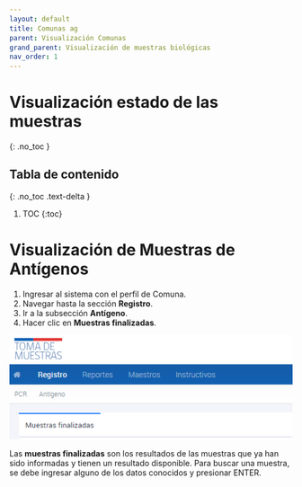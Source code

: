 ```yaml
---
layout: default
title: Comunas ag
parent: Visualización Comunas
grand_parent: Visualización de muestras biológicas
nav_order: 1
---
```


# Visualización estado de las muestras
{: .no_toc }

## Tabla de contenido
{: .no_toc .text-delta }
1. TOC
{:toc}

# Visualización de Muestras de Antígenos
1. Ingresar al sistema con el perfil de Comuna.
2. Navegar hasta la sección **Registro**.
3. Ir a la subsección **Antígeno**.
4. Hacer clic en **Muestras finalizadas**.

![AG: Muestras finalizadas](img/20230327114011.png)

Las **muestras finalizadas** son los resultados de las muestras que ya han sido informadas y tienen un resultado disponible. Para buscar una muestra, se debe ingresar alguno de los datos conocidos y presionar ENTER.

